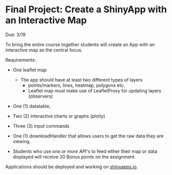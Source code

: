 # Final Project: Create a ShinyApp with an Interactive Map

Due: 3/19

To bring the entire course together students will create an App with an interactive map as the central focus.

Requirements:
* One leaflet map
  * The app should have at least two different types of layers 
    * points/markers, lines, heatmap, polygons etc.
    * Leaflet map must make use of LeafletProxy for updating layers (observers)
* One (1) datatable, 
* Two (2) interactive charts or graphs (plotly)
* Three (3) input commands 
* One (1) downloadHandler that allows users to get the raw data they are viewing.

* Students who use _one or more API's_ to feed either their map or data displayed will receive 20 Bonus points on the assignment.

Applications should be deployed and working on [shinyapps.io](https://www.shinyapps.io/).
